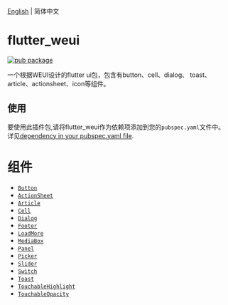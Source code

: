 [English](./README.md) | 简体中文

# flutter_weui

[![pub package](https://img.shields.io/pub/v/flutter_weui.svg)](https://pub.dartlang.org/packages/fluter_weui)

一个根据WEUI设计的flutter ui包，包含有button、cell、dialog、 toast、article、actionsheet、icon等组件。

## 使用

要使用此插件包,请将flutter_weui作为依赖项添加到您的`pubspec.yaml`文件中。 详见[dependency in your pubspec.yaml file](https://flutter.io/platform-plugins/).

# 组件

- [`Button`](https://github.com/flutter-studio/flutter-weui/blob/master/example/lib/button_example.dart)
- [`ActionSheet`](https://github.com/flutter-studio/flutter-weui/blob/master/example/lib/action_sheet_example.dart)
- [`Article`](https://github.com/flutter-studio/flutter-weui/blob/master/example/lib/article_example.dart)
- [`Cell`](https://github.com/flutter-studio/flutter-weui/blob/master/example/lib/cell_example.dart)
- [`Dialog`](https://github.com/flutter-studio/flutter-weui/blob/master/example/lib/dialog_example.dart)
- [`Footer`](https://github.com/flutter-studio/flutter-weui/blob/master/example/lib/footer_example.dart)
- [`LoadMore`](https://github.com/flutter-studio/flutter-weui/blob/master/example/lib/load_more_example.dart)
- [`MediaBox`](https://github.com/flutter-studio/flutter-weui/blob/master/example/lib/media_box_example.dart)
- [`Panel`](https://github.com/flutter-studio/flutter-weui/blob/master/example/lib/panel_example.dart)
- [`Picker`](https://github.com/flutter-studio/flutter-weui/blob/master/example/lib/picker_example.dart)
- [`Slider`](https://github.com/flutter-studio/flutter-weui/blob/master/example/lib/slider_example.dart)
- [`Switch`](https://github.com/flutter-studio/flutter-weui/blob/master/example/lib/slider_example.dart)
- [`Toast`](https://github.com/flutter-studio/flutter-weui/blob/master/example/lib/slider_example.dart)
- [`TouchableHighlight`](https://github.com/flutter-studio/flutter-weui/blob/master/example/lib/slider_example.dart)
- [`TouchableOpacity`](https://github.com/flutter-studio/flutter-weui/blob/master/example/lib/slider_example.dart)
